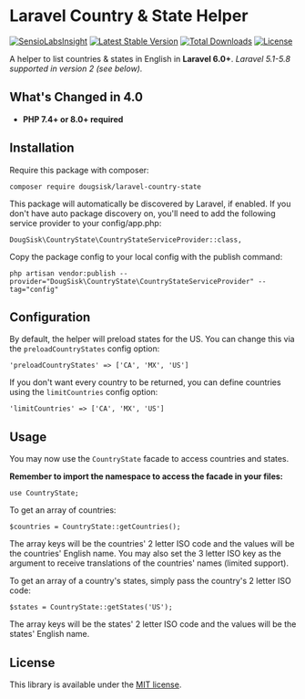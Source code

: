 Laravel Country & State Helper
==============================
[![SensioLabsInsight](https://insight.sensiolabs.com/projects/ea4f379e-b76f-46b0-942c-6aa0ff457100/mini.png)](https://insight.sensiolabs.com/projects/ea4f379e-b76f-46b0-942c-6aa0ff457100)
[![Latest Stable Version](https://poser.pugx.org/dougsisk/laravel-country-state/version)](https://packagist.org/packages/dougsisk/laravel-country-state)
[![Total Downloads](https://poser.pugx.org/dougsisk/laravel-country-state/downloads)](https://packagist.org/packages/dougsisk/laravel-country-state)
[![License](https://poser.pugx.org/dougsisk/laravel-country-state/license)](https://packagist.org/packages/dougsisk/laravel-country-state)

A helper to list countries & states in English in **Laravel 6.0+**. *Laravel 5.1-5.8 supported in version 2 (see below).*

What's Changed in 4.0
-----------------

* **PHP 7.4+ or 8.0+ required**

Installation
------------

Require this package with composer:

```
composer require dougsisk/laravel-country-state
```

This package will automatically be discovered by Laravel, if enabled. If you don't have auto package discovery on, you'll need to add the following service provider to your config/app.php:

```
DougSisk\CountryState\CountryStateServiceProvider::class,
```

Copy the package config to your local config with the publish command:

```
php artisan vendor:publish --provider="DougSisk\CountryState\CountryStateServiceProvider" --tag="config"
```

Configuration
-------------

By default, the helper will preload states for the US. You can change this via the `preloadCountryStates` config option:

```
'preloadCountryStates' => ['CA', 'MX', 'US']
```

If you don't want every country to be returned, you can define countries using the `limitCountries` config option:

```
'limitCountries' => ['CA', 'MX', 'US']
```

Usage
-----

You may now use the `CountryState` facade to access countries and states.

**Remember to import the namespace to access the facade in your files:**

```
use CountryState;
```

To get an array of countries:

```
$countries = CountryState::getCountries();
```

The array keys will be the countries' 2 letter ISO code and the values will be the countries' English name. You may also set the 3 letter ISO key as the argument to receive translations of the countries' names (limited support).


To get an array of a country's states, simply pass the country's 2 letter ISO code:

```
$states = CountryState::getStates('US');
```

The array keys will be the states' 2 letter ISO code and the values will be the states' English name.

License
-------

This library is available under the [MIT license](LICENSE).
